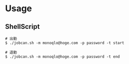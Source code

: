 # Usage

## ShellScript

```
# 出勤
$ ./jobcan.sh -m monoqlo@hoge.com -p password -t start

# 退勤
$ ./jobcan.sh -m monoqlo@hoge.com -p password -t end
```
